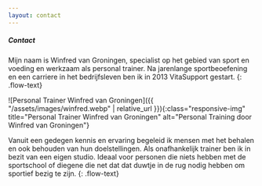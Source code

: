 ```yaml
---
layout: contact
---
```

##### Contact

Mijn naam is Winfred van Groningen, specialist op het gebied van sport en voeding en werkzaam als personal trainer. Na jarenlange sportbeoefening en een carriere in het bedrijfsleven ben ik in 2013 VitaSupport gestart.
{: .flow-text}

![Personal Trainer Winfred van Groningen]({{ "/assets/images/winfred.webp" | relative_url }}){:class="responsive-img" title="Personal Trainer Winfred van Groningen" alt="Personal Training door Winfred van Groningen"}

Vanuit een gedegen kennis en ervaring begeleid ik mensen met het behalen en ook behouden van hun doelstellingen. Als onafhankelijk trainer ben ik in bezit van een eigen studio. Ideaal voor personen die niets hebben met de sportschool of diegene die net dat dat duwtje in de rug nodig hebben om sportief bezig te zijn.
{: .flow-text}